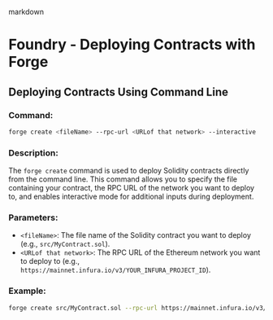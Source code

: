 
markdown
# Foundry - Deploying Contracts with Forge

## Deploying Contracts Using Command Line

### Command:
```sh
forge create <fileName> --rpc-url <URLof that network> --interactive
```

### Description:
The `forge create` command is used to deploy Solidity contracts directly from the command line. This command allows you to specify the file containing your contract, the RPC URL of the network you want to deploy to, and enables interactive mode for additional inputs during deployment.

### Parameters:
- `<fileName>`: The file name of the Solidity contract you want to deploy (e.g., `src/MyContract.sol`).
- `<URLof that network>`: The RPC URL of the Ethereum network you want to deploy to (e.g., `https://mainnet.infura.io/v3/YOUR_INFURA_PROJECT_ID`).

### Example:
```sh
forge create src/MyContract.sol --rpc-url https://mainnet.infura.io/v3/YOUR_INFURA_PROJECT_ID --interactive
```

